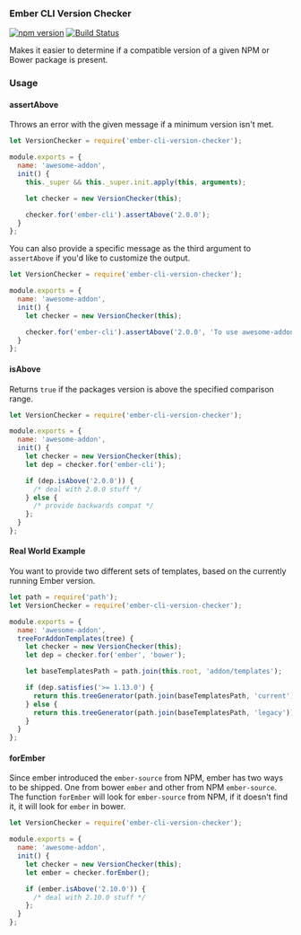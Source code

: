 ### Ember CLI Version Checker

[![npm version](https://badge.fury.io/js/ember-cli-version-checker.svg)](https://badge.fury.io/js/ember-cli-version-checker)
[![Build Status](https://travis-ci.org/ember-cli/ember-cli-version-checker.svg?branch=master)](https://travis-ci.org/ember-cli/ember-cli-version-checker)

Makes it easier to determine if a compatible version of a given NPM or Bower package is present.

### Usage

#### assertAbove

Throws an error with the given message if a minimum version isn't met.

```javascript
let VersionChecker = require('ember-cli-version-checker');

module.exports = {
  name: 'awesome-addon',
  init() {
    this._super && this._super.init.apply(this, arguments); 

    let checker = new VersionChecker(this);

    checker.for('ember-cli').assertAbove('2.0.0');
  }
};
```

You can also provide a specific message as the third argument to `assertAbove` if you'd like to customize the output.

```javascript
let VersionChecker = require('ember-cli-version-checker');

module.exports = {
  name: 'awesome-addon',
  init() {
    let checker = new VersionChecker(this);

    checker.for('ember-cli').assertAbove('2.0.0', 'To use awesome-addon you must have ember-cli 2.0.0');
  }
};
```

#### isAbove

Returns `true` if the packages version is above the specified comparison range.

```javascript
let VersionChecker = require('ember-cli-version-checker');

module.exports = {
  name: 'awesome-addon',
  init() {
    let checker = new VersionChecker(this);
    let dep = checker.for('ember-cli');

    if (dep.isAbove('2.0.0')) {
      /* deal with 2.0.0 stuff */
    } else {
      /* provide backwards compat */
    };
  }
};
```

#### Real World Example

You want to provide two different sets of templates, based on the currently running Ember version.

```javascript
let path = require('path');
let VersionChecker = require('ember-cli-version-checker');

module.exports = {
  name: 'awesome-addon',
  treeForAddonTemplates(tree) {
    let checker = new VersionChecker(this);
    let dep = checker.for('ember', 'bower');

    let baseTemplatesPath = path.join(this.root, 'addon/templates');

    if (dep.satisfies('>= 1.13.0') {
      return this.treeGenerator(path.join(baseTemplatesPath, 'current'));
    } else {
      return this.treeGenerator(path.join(baseTemplatesPath, 'legacy'));
    }
  }
};
```

#### forEmber

Since ember introduced the `ember-source` from NPM, ember has two ways to be
shipped. One from bower `ember` and other from NPM `ember-source`. The
function `forEmber` will look for `ember-source` from NPM, if it doesn't
find it, it will look for `ember` in bower.

```javascript
let VersionChecker = require('ember-cli-version-checker');

module.exports = {
  name: 'awesome-addon',
  init() {
    let checker = new VersionChecker(this);
    let ember = checker.forEmber();

    if (ember.isAbove('2.10.0')) {
      /* deal with 2.10.0 stuff */
    };
  }
};
```
